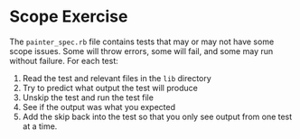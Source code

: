 <!-- Updated 12/13/2022 -->

# Scope Exercise

The `painter_spec.rb` file contains tests that may or may not have some scope issues. Some will throw errors, some will fail, and some may run without failure. For each test:
1. Read the test and relevant files in the `lib` directory
1. Try to predict what output the test will produce
1. Unskip the test and run the test file
1. See if the output was what you expected
1. Add the skip back into the test so that you only see output from one test at a time.
